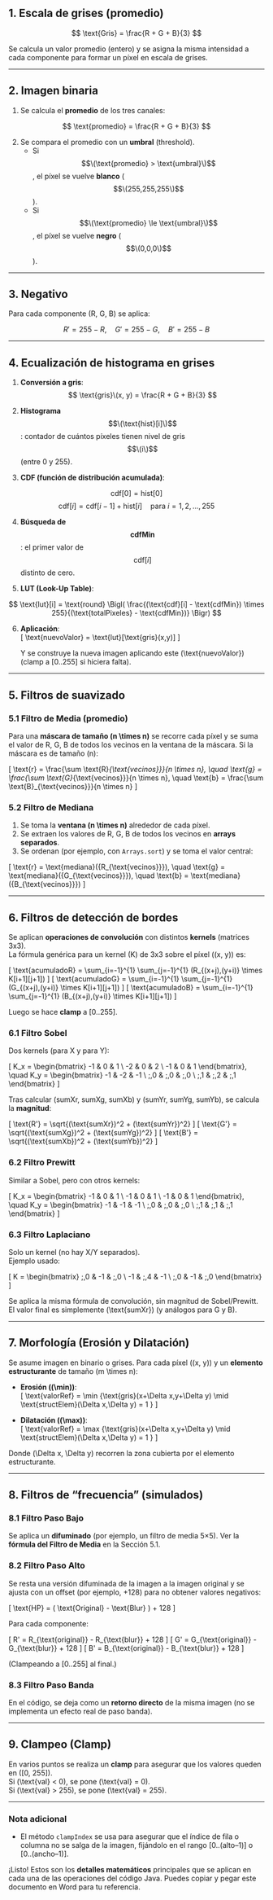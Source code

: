 ## 1. Escala de grises (promedio)

$$
\text{Gris} = \frac{R + G + B}{3}
$$

Se calcula un valor promedio (entero) y se asigna la misma intensidad a cada componente para formar un píxel en escala de grises.

---

## 2. Imagen binaria

1. Se calcula el **promedio** de los tres canales:

$$
\text{promedio} = \frac{R + G + B}{3}
$$

2. Se compara el promedio con un **umbral** (threshold).  
   - Si $$\(\text{promedio} > \text{umbral}\)$$, el píxel se vuelve **blanco** ($$\(255,255,255\)$$).  
   - Si $$\(\text{promedio} \le \text{umbral}\)$$, el píxel se vuelve **negro** ($$\(0,0,0\)$$).

---

## 3. Negativo

Para cada componente (R, G, B) se aplica:

$$
R' = 255 - R, \quad G' = 255 - G, \quad B' = 255 - B
$$

---

## 4. Ecualización de histograma en grises

1. **Conversión a gris**:  
   $$
   \text{gris}\(x, y) = \frac{R + G + B}{3}
   $$

2. **Histograma** $$\(\text{hist}[i]\)$$: contador de cuántos píxeles tienen nivel de gris $$\(i\)$$ (entre 0 y 255).

3. **CDF (función de distribución acumulada)**:

$$
\text{cdf}[0] = \text{hist}[0]
$$
$$
\text{cdf}[i] = \text{cdf}[i-1] + \text{hist}[i] \quad \text{para } i = 1, 2, \dots, 255
$$

4. **Búsqueda de $$ \text{cdfMin} $$**: el primer valor de $$\text{cdf}[i]$$ distinto de cero.

5. **LUT (Look-Up Table)**:

$$
\text{lut}[i] = \text{round} \Bigl( \frac{(\text{cdf}[i] - \text{cdfMin}) \times 255}{(\text{totalPixeles} - \text{cdfMin})} \Bigr)
$$

6. **Aplicación**:  
   \[
   \text{nuevoValor} = \text{lut}[\text{gris}(x,y)]
   \]

   Y se construye la nueva imagen aplicando este \(\text{nuevoValor}\) (clamp a [0..255] si hiciera falta).

---

## 5. Filtros de suavizado

### 5.1 Filtro de Media (promedio)

Para una **máscara de tamaño \(n \times n\)** se recorre cada píxel y se suma el valor de R, G, B de todos los vecinos en la ventana de la máscara. Si la máscara es de tamaño \(n\):

\[
\text{r} = \frac{\sum \text{R}_{\text{vecinos}}}{n \times n}, \quad 
\text{g} = \frac{\sum \text{G}_{\text{vecinos}}}{n \times n}, \quad 
\text{b} = \frac{\sum \text{B}_{\text{vecinos}}}{n \times n}
\]

### 5.2 Filtro de Mediana

1. Se toma la **ventana \(n \times n\)** alrededor de cada píxel.  
2. Se extraen los valores de R, G, B de todos los vecinos en **arrays separados**.  
3. Se ordenan (por ejemplo, con `Arrays.sort`) y se toma el valor central:

\[
\text{r} = \text{mediana}(\{R_{\text{vecinos}}\}), \quad 
\text{g} = \text{mediana}(\{G_{\text{vecinos}}\}), \quad 
\text{b} = \text{mediana}(\{B_{\text{vecinos}}\})
\]

---

## 6. Filtros de detección de bordes

Se aplican **operaciones de convolución** con distintos **kernels** (matrices 3x3).  
La fórmula genérica para un kernel \(K\) de 3x3 sobre el píxel \((x, y)\) es:

\[
\text{acumuladoR} = \sum_{i=-1}^{1} \sum_{j=-1}^{1} (R_{(x+j),(y+i)} \times K[i+1][j+1])
\]
\[
\text{acumuladoG} = \sum_{i=-1}^{1} \sum_{j=-1}^{1} (G_{(x+j),(y+i)} \times K[i+1][j+1])
\]
\[
\text{acumuladoB} = \sum_{i=-1}^{1} \sum_{j=-1}^{1} (B_{(x+j),(y+i)} \times K[i+1][j+1])
\]

Luego se hace **clamp** a [0..255].

### 6.1 Filtro Sobel

Dos kernels (para X y para Y):

\[
K_x = 
\begin{bmatrix}
-1 & 0 & 1 \\
-2 & 0 & 2 \\
-1 & 0 & 1
\end{bmatrix}, 
\quad
K_y =
\begin{bmatrix}
-1 & -2 & -1 \\
\;\,0 & \;\,0 & \;\,0 \\
\;\,1 & \;\,2 & \;\,1
\end{bmatrix}
\]

Tras calcular (sumXr, sumXg, sumXb) y (sumYr, sumYg, sumYb), se calcula la **magnitud**:

\[
\text{R'} = \sqrt{(\text{sumXr})^2 + (\text{sumYr})^2}
\]
\[
\text{G'} = \sqrt{(\text{sumXg})^2 + (\text{sumYg})^2}
\]
\[
\text{B'} = \sqrt{(\text{sumXb})^2 + (\text{sumYb})^2}
\]

### 6.2 Filtro Prewitt

Similar a Sobel, pero con otros kernels:

\[
K_x = 
\begin{bmatrix}
-1 & 0 & 1 \\
-1 & 0 & 1 \\
-1 & 0 & 1
\end{bmatrix},
\quad
K_y =
\begin{bmatrix}
-1 & -1 & -1 \\
\;\,0 & \;\,0 & \;\,0 \\
\;\,1 & \;\,1 & \;\,1
\end{bmatrix}
\]

### 6.3 Filtro Laplaciano

Solo un kernel (no hay X/Y separados).  
Ejemplo usado:

\[
K =
\begin{bmatrix}
\;\,0 & -1 & \;\,0 \\
-1 & \;\,4 & -1 \\
\;\,0 & -1 & \;\,0
\end{bmatrix}
\]

Se aplica la misma fórmula de convolución, sin magnitud de Sobel/Prewitt. El valor final es simplemente \(\text{sumXr}\) (y análogos para G y B).

---

## 7. Morfología (Erosión y Dilatación)

Se asume imagen en binario o grises. Para cada píxel \((x, y)\) y un **elemento estructurante** de tamaño \(m \times n\):

- **Erosión (\(\min\))**:  
  \[
  \text{valorRef} = \min \{\text{gris}(x+\Delta x,y+\Delta y) \mid \text{structElem}(\Delta x,\Delta y) = 1 \}
  \]

- **Dilatación (\(\max\))**:  
  \[
  \text{valorRef} = \max \{\text{gris}(x+\Delta x,y+\Delta y) \mid \text{structElem}(\Delta x,\Delta y) = 1 \}
  \]

Donde \(\Delta x, \Delta y\) recorren la zona cubierta por el elemento estructurante.

---

## 8. Filtros de “frecuencia” (simulados)

### 8.1 Filtro Paso Bajo
Se aplica un **difuminado** (por ejemplo, un filtro de media 5×5). Ver la **fórmula del Filtro de Media** en la Sección 5.1.

### 8.2 Filtro Paso Alto
Se resta una versión difuminada de la imagen a la imagen original y se ajusta con un offset (por ejemplo, +128) para no obtener valores negativos:

\[
\text{HP} = ( \text{Original} - \text{Blur} ) + 128
\]

Para cada componente:

\[
R' = R_{\text{original}} - R_{\text{blur}} + 128
\]
\[
G' = G_{\text{original}} - G_{\text{blur}} + 128
\]
\[
B' = B_{\text{original}} - B_{\text{blur}} + 128
\]

(Clampeando a [0..255] al final.)

### 8.3 Filtro Paso Banda
En el código, se deja como un **retorno directo** de la misma imagen (no se implementa un efecto real de paso banda).

---

## 9. Clampeo (Clamp)

En varios puntos se realiza un **clamp** para asegurar que los valores queden en \([0, 255]\).  
Si \(\text{val} < 0\), se pone \(\text{val} = 0\).  
Si \(\text{val} > 255\), se pone \(\text{val} = 255\).

---

### Nota adicional
- El método `clampIndex` se usa para asegurar que el índice de fila o columna no se salga de la imagen, fijándolo en el rango [0..(alto–1)] o [0..(ancho–1)].

¡Listo! Estos son los **detalles matemáticos** principales que se aplican en cada una de las operaciones del código Java. Puedes copiar y pegar este documento en Word para tu referencia.
